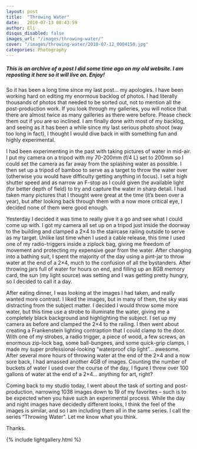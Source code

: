 ```yaml
---
layout: post
title:  "Throwing Water"
date:   2010-07-13 08:43:59
author: Eli
disqus_disabled: false
images_url: "/images/throwing-water/"
cover: "/images/throwing-water/2010-07-12_0004150.jpg"
categories: Photography
---
```



##### This is an archive of a post I did some time ago on my old website.  I am reposting it here so it will live on.  Enjoy!


So it has been a long time since my last post… my apologies. I have been working hard on editing my enormous backlog of photos. I had literally thousands of photos that needed to be sorted out, not to mention all the post-production work. If you look through my galleries, you will notice that there are almost twice as many galleries as there were before. Please check them out if you are so inclined. I am finally done with most of my backlog, and seeing as it has been a while since my last serious photo shoot (way too long in fact), I thought I would dive back in with something fun and highly experimental.

I had been experimenting in the past with taking pictures of water in mid-air. I put my camera on a tripod with my 70-200mm (f/4 L) set to 200mm so I could set the camera as far away from the splashing water as possible. I then set up a tripod of bamboo to serve as a target to throw the water over (otherwise you would have difficulty getting anything in focus). I set a high shutter speed and as narrow an F-stop as I could given the available light (for better depth of field) to try and capture the water in sharp detail. I had taken many pictures that I thought were great at the time (it’s been over a year), but after looking back through them with a now more critical eye, I decided none of them were good enough.

Yesterday I decided it was time to really give it a go and see what I could come up with. I got my camera all set up on a tripod just inside the doorway to the building and clamped a 2×4 to the staircase railing outside to serve as my target. Unlike last time when I used a cable release, this time I used one of my radio-triggers inside a ziplock bag, giving me freedom of movement and protecting my expensive gear from the water. After changing into a bathing suit, I spent the majority of the day using a pint-jar to throw water at the end of a 2×4, much to the confusion of all the bystanders. After throwing jars full of water for hours on end, and filling up an 8GB memory card, the sun (my light source) was setting and I was getting pretty hungry, so I decided to call it a day.

After eating dinner, I was looking at the images I had taken, and really wanted more contrast. I liked the images, but in many of them, the sky was distracting from the subject matter. I decided I would throw some more water, but this time use a strobe to illuminate the water, giving me a completely black background and highlighting the subject. I set up my camera as before and clamped the 2×4 to the railing. I then went about creating a Frankenstein lighting contraption that I could clamp to the door. With one of my strobes, a radio trigger, a piece of wood, a few screws, an enormous zip-lock bag, some ball-bungees, and some quick-grip clamps, I made my super professional-looking “waterproof clip light”… awesome. After several more hours of throwing water at the end of the 2×4 and a now sore back, I had amassed another 4GB of images. Counting the number of buckets of water I used over the course of the day, I figure I threw over 100 gallons of water at the end of a 2×4… anything for art, right?

Coming back to my studio today, I went about the task of sorting and post-production, narrowing 1038 images down to 19 of my favorites – such is to be expected when you have such an experimental process. While the day and night images have decidedly different looks, I think the feel of the images is similar, and so I am including them all in the same series.  I call the series “Throwing Water”.  Let me know what you think.

Thanks.

{% include lightgallery.html %}
